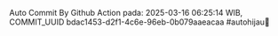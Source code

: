 Auto Commit By Github Action pada: 2025-03-16 06:25:14 WIB, COMMIT_UUID bdac1453-d2f1-4c6e-96eb-0b079aaeacaa #autohijau🗿
